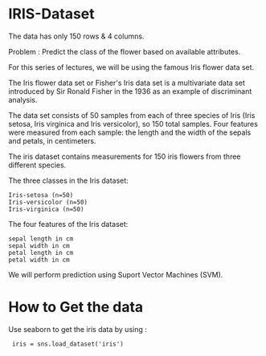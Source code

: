 # IRIS-Dataset

The data has only 150 rows & 4 columns.

Problem : Predict the class of the flower based on available attributes.

For this series of lectures, we will be using the famous Iris flower data set.

The Iris flower data set or Fisher's Iris data set is a multivariate data set introduced by Sir Ronald Fisher in the 1936 as an example of discriminant analysis.

The data set consists of 50 samples from each of three species of Iris (Iris setosa, Iris virginica and Iris versicolor), so 150 total samples. Four features were measured from each sample: the length and the width of the sepals and petals, in centimeters.

The iris dataset contains measurements for 150 iris flowers from three different species.

The three classes in the Iris dataset:
    
    Iris-setosa (n=50)
    Iris-versicolor (n=50)
    Iris-virginica (n=50)

The four features of the Iris dataset:
  
    sepal length in cm
    sepal width in cm
    petal length in cm
    petal width in cm

We will perform prediction using Suport Vector Machines (SVM).

# How to Get the data

Use seaborn to get the iris data by using : 
        
     iris = sns.load_dataset('iris') 
